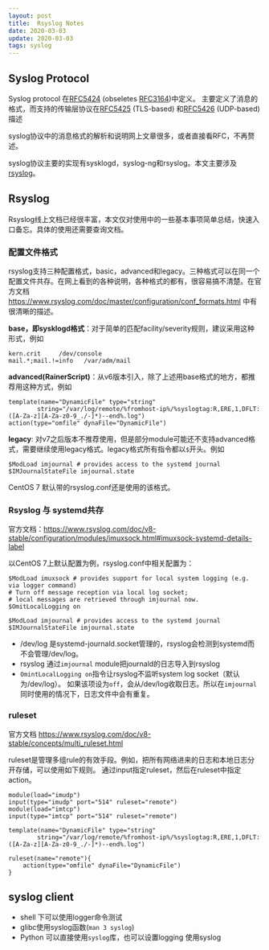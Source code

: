 ```yaml
---
layout: post
title:  Rsyslog Notes
date: 2020-03-03
update: 2020-03-03
tags: syslog
---
```


## Syslog Protocol
Syslog protocol 在[RFC5424](https://tools.ietf.org/html/rfc5424)
(obseletes [RFC3164](https://tools.ietf.org/html/rfc3164))中定义。
主要定义了消息的格式，而支持的传输层协议在[RFC5425](https://tools.ietf.org/html/rfc5425) (TLS-based)
和[RFC5426](https://tools.ietf.org/html/rfc5426) (UDP-based)描述

syslog协议中的消息格式的解析和说明网上文章很多，或者直接看RFC，不再赘述。

syslog协议主要的实现有sysklogd，syslog-ng和rsyslog。本文主要涉及[rsyslog](www.rsyslog.com/doc/)。

## Rsyslog
Rsyslog线上文档已经很丰富，本文仅对使用中的一些基本事项简单总结，快速入口备忘。具体的使用还需要查询文档。

### 配置文件格式
rsyslog支持三种配置格式，basic，advanced和legacy。三种格式可以在同一个配置文件共存。在网上看到的各种说明，各种格式的都有，很容易搞不清楚。在官方文档
https://www.rsyslog.com/doc/master/configuration/conf_formats.html 中有很清晰的描述。

**base，即sysklogd格式**：对于简单的匹配facility/severity规则，建议采用这种形式，例如

```
kern.crit     /dev/console
mail.*;mail.!=info   /var/adm/mail
```
**advanced(RainerScript)**：从v6版本引入，除了上述用base格式的地方，都推荐用这种方式，例如

```
template(name="DynamicFile" type="string"
        string="/var/log/remote/%fromhost-ip%/%syslogtag:R,ERE,1,DFLT:([A-Za-z][A-Za-z0-9_./-]*)--end%.log")
action(type="omfile" dynaFile="DynamicFile")
```
**legacy**: 对v7之后版本不推荐使用，但是部分module可能还不支持advanced格式，需要继续使用legacy格式。legacy格式所有指令都以`$`开头。例如

```
$ModLoad imjournal # provides access to the systemd journal
$IMJournalStateFile imjournal.state
```
CentOS 7 默认带的rsyslog.conf还是使用的该格式。

### Rsyslog 与 systemd共存
官方文档：https://www.rsyslog.com/doc/v8-stable/configuration/modules/imuxsock.html#imuxsock-systemd-details-label

以CentOS 7上默认配置为例，rsyslog.conf中相关配置为：
```
$ModLoad imuxsock # provides support for local system logging (e.g. via logger command)
# Turn off message reception via local log socket;
# local messages are retrieved through imjournal now.
$OmitLocalLogging on

$ModLoad imjournal # provides access to the systemd journal
$IMJournalStateFile imjournal.state
```

- /dev/log 是systemd-journald.socket管理的，rsyslog会检测到systemd而不会管理/dev/log。
- rsyslog 通过`imjournal` module把journald的日志导入到rsyslog
- `OmintLocalLogging on`指令让rsyslog不监听system log socket（默认为/dev/log）。
   如果该项设为`off`，会从/dev/log收取日志。所以在`imjournal`同时使用的情况下，日志文件中会有重复。

### ruleset
官方文档 https://www.rsyslog.com/doc/v8-stable/concepts/multi_ruleset.html

ruleset是管理多组rule的有效手段。例如，把所有网络进来的日志和本地日志分开存储，可以使用如下规则。
通过input指定ruleset，然后在ruleset中指定action。

```
module(load="imudp")
input(type="imudp" port="514" ruleset="remote")
module(load="imtcp")
input(type="imtcp" port="514" ruleset="remote")

template(name="DynamicFile" type="string"
        string="/var/log/remote/%fromhost-ip%/%syslogtag:R,ERE,1,DFLT:([A-Za-z][A-Za-z0-9_./-]*)--end%.log")

ruleset(name="remote"){
    action(type="omfile" dynaFile="DynamicFile")
}

```

syslog client
---------------

- shell 下可以使用logger命令测试
- glibc使用syslog函数(`man 3 syslog`)
- Python 可以直接使用`syslog`库，也可以设置logging 使用syslog
